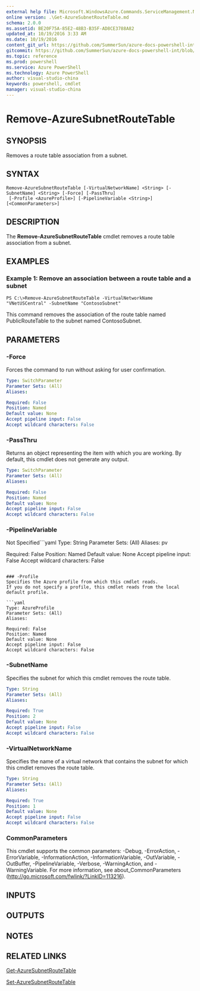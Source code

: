 ```yaml
---
external help file: Microsoft.WindowsAzure.Commands.ServiceManagement.Network.dll-Help.xml
online version: .\Get-AzureSubnetRouteTable.md
schema: 2.0.0
ms.assetid: BE20F75A-85E2-48B3-B35F-AD8CE3788A82
updated_at: 10/19/2016 3:33 AM
ms.date: 10/19/2016
content_git_url: https://github.com/SummerSun/azure-docs-powershell-int/blob/master/azureps-cmdlets-docs/ServiceManagement/Azure.Networking/v0.9.8/Remove-AzureSubnetRouteTable.md
gitcommit: https://github.com/SummerSun/azure-docs-powershell-int/blob/c0d1e448da01261236e9ece01ca5c2a98effbf31/azureps-cmdlets-docs/ServiceManagement/Azure.Networking/v0.9.8/Remove-AzureSubnetRouteTable.md
ms.topic: reference
ms.prod: powershell
ms.service: Azure PowerShell
ms.technology: Azure PowerShell
author: visual-studio-china
keywords: powershell, cmdlet
manager: visual-studio-china
---
```


# Remove-AzureSubnetRouteTable

## SYNOPSIS
Removes a route table association from a subnet.

## SYNTAX

```
Remove-AzureSubnetRouteTable [-VirtualNetworkName] <String> [-SubnetName] <String> [-Force] [-PassThru]
 [-Profile <AzureProfile>] [-PipelineVariable <String>] [<CommonParameters>]
```

## DESCRIPTION
The **Remove-AzureSubnetRouteTable** cmdlet removes a route table association from a subnet.

## EXAMPLES

### Example 1: Remove an association between a route table and a subnet
```
PS C:\>Remove-AzureSubnetRouteTable -VirtualNetworkName "VNetUSCentral" -SubnetName "ContosoSubnet"
```

This command removes the association of the route table named PublicRouteTable to the subnet named ContosoSubnet.

## PARAMETERS

### -Force
Forces the command to run without asking for user confirmation.

```yaml
Type: SwitchParameter
Parameter Sets: (All)
Aliases: 

Required: False
Position: Named
Default value: None
Accept pipeline input: False
Accept wildcard characters: False
```

### -PassThru
Returns an object representing the item with which you are working.
By default, this cmdlet does not generate any output.

```yaml
Type: SwitchParameter
Parameter Sets: (All)
Aliases: 

Required: False
Position: Named
Default value: None
Accept pipeline input: False
Accept wildcard characters: False
```

### -PipelineVariable
Not Specified```yaml
Type: String
Parameter Sets: (All)
Aliases: pv

Required: False
Position: Named
Default value: None
Accept pipeline input: False
Accept wildcard characters: False
```

### -Profile
Specifies the Azure profile from which this cmdlet reads.
If you do not specify a profile, this cmdlet reads from the local default profile.

```yaml
Type: AzureProfile
Parameter Sets: (All)
Aliases: 

Required: False
Position: Named
Default value: None
Accept pipeline input: False
Accept wildcard characters: False
```

### -SubnetName
Specifies the subnet for which this cmdlet removes the route table.

```yaml
Type: String
Parameter Sets: (All)
Aliases: 

Required: True
Position: 2
Default value: None
Accept pipeline input: False
Accept wildcard characters: False
```

### -VirtualNetworkName
Specifies the name of a virtual network that contains the subnet for which this cmdlet removes the route table.

```yaml
Type: String
Parameter Sets: (All)
Aliases: 

Required: True
Position: 1
Default value: None
Accept pipeline input: False
Accept wildcard characters: False
```

### CommonParameters
This cmdlet supports the common parameters: -Debug, -ErrorAction, -ErrorVariable, -InformationAction, -InformationVariable, -OutVariable, -OutBuffer, -PipelineVariable, -Verbose, -WarningAction, and -WarningVariable. For more information, see about_CommonParameters (http://go.microsoft.com/fwlink/?LinkID=113216).

## INPUTS

## OUTPUTS

## NOTES

## RELATED LINKS

[Get-AzureSubnetRouteTable](.\Get-AzureSubnetRouteTable.md)

[Set-AzureSubnetRouteTable](.\Set-AzureSubnetRouteTable.md)


